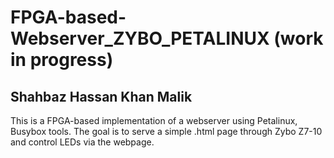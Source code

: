 # FPGA-based-Webserver_ZYBO_PETALINUX (work in progress)
## Shahbaz Hassan Khan Malik

This is a FPGA-based implementation of a webserver using Petalinux, Busybox tools.
The goal is to serve a simple .html page through Zybo Z7-10 and control LEDs via the webpage.
